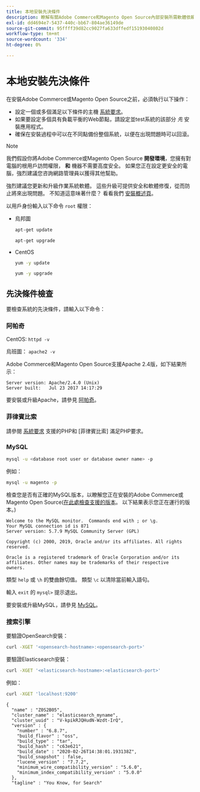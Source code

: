 ```yaml
---
title: 本地安裝先決條件
description: 瞭解有關Adobe Commerce和Magento Open Source內部安裝所需軟體依賴項的詳細資訊。
exl-id: dd4694e7-5437-440c-bb67-804ae36149de
source-git-commit: 95ffff39d82cc9027fa633dffedf15193040802d
workflow-type: tm+mt
source-wordcount: '334'
ht-degree: 0%

---
```


# 本地安裝先決條件

在安裝Adobe Commerce或Magento Open Source之前，必須執行以下操作：

* 設定一個或多個滿足以下條件的主機 [系統要求](../system-requirements.md)。
* 如果要設定多個具有負載平衡的Web節點，請設定並test系統的該部分 _先_ 安裝應用程式。
* 確保在安裝過程中可以在不同點備份整個系統，以便在出現問題時可以回滾。

>[!NOTE]
>
>我們假設你將Adobe Commerce或Magento Open Source **開發環境**，您擁有對電腦的根用戶訪問權限， **和** 機器不需要高度安全。 如果您正在設定更安全的電腦，強烈建議您咨詢網路管理員以獲得其他幫助。

強烈建議您更新和升級作業系統軟體。 這些升級可提供安全和軟體修復，從而防止將來出現問題。 不知道這意味著什麼？ 看看我們 [安裝概述頁](../overview.md)。

以用戶身份輸入以下命令 `root` 權限：

* 烏邦圖

   ```bash
   apt-get update
   ```

   ```bash
   apt-get upgrade
   ```

* CentOS

   ```bash
   yum -y update
   ```

   ```bash
   yum -y upgrade
   ```

## 先決條件檢查

要檢查系統的先決條件，請輸入以下命令：

### 阿帕奇

CentOS: `httpd -v`

烏班圖： `apache2 -v`

Adobe Commerce和Magento Open Source支援Apache 2.4版，如下結果所示：

```terminal
Server version: Apache/2.4.0 (Unix)
Server built:   Jul 23 2017 14:17:29
```

要安裝或升級Apache，請參見 [阿帕奇](web-server/apache.md)。

### 菲律賓比索

請參閱 [系統要求](../system-requirements.md) 支援的PHP和 [菲律賓比索] 滿足PHP要求。

### MySQL

```bash
mysql -u <database root user or database owner name> -p
```

例如：

```bash
mysql -u magento -p
```

檢查您是否有正確的MySQL版本，以瞭解您正在安裝的Adobe Commerce或Magento Open Source([在此處檢查支援的版本](../system-requirements.md)。 以下結果表示您正在運行的版本。)

```terminal
Welcome to the MySQL monitor.  Commands end with ; or \g.
Your MySQL connection id is 871
Server version: 5.7.9 MySQL Community Server (GPL)

Copyright (c) 2000, 2019, Oracle and/or its affiliates. All rights reserved.

Oracle is a registered trademark of Oracle Corporation and/or its
affiliates. Other names may be trademarks of their respective
owners.
```

類型 `help` 或 `\h` 的雙曲餘切值。 類型 `\c` 以清除當前輸入語句。

輸入 `exit` 的 `mysql>` 提示退出。

要安裝或升級MySQL，請參見 [MySQL](database/mysql.md)。

### 搜索引擎

要驗證OpenSearch安裝：

```bash
curl -XGET '<opensearch-hostname>:<opensearch-port>'
```

要驗證Elasticsearch安裝：

```bash
curl -XGET '<elasticsearch-hostname>:<elasticsearch-port>'
```

例如：

```bash
curl -XGET 'localhost:9200'
```

```terminal
{
  "name" : "Z0S2B05",
  "cluster_name" : "elasticsearch_myname",
  "cluster_uuid" : "V-kpikRJQHudN-Wzdt-IrQ",
  "version" : {
    "number" : "6.8.7",
    "build_flavor" : "oss",
    "build_type" : "tar",
    "build_hash" : "c63e621",
    "build_date" : "2020-02-26T14:38:01.193138Z",
    "build_snapshot" : false,
    "lucene_version" : "7.7.2",
    "minimum_wire_compatibility_version" : "5.6.0",
    "minimum_index_compatibility_version" : "5.0.0"
  },
  "tagline" : "You Know, for Search"
```
